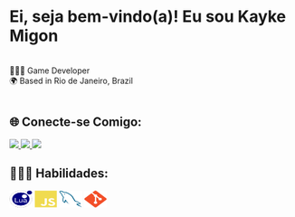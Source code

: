 # Ei, seja bem-vindo(a)! Eu sou Kayke Migon
<br>
👨🏻‍💻 Game Developer <br>
🌍 Based in Rio de Janeiro, Brazil<br><br>

## 🌐 Conecte-se Comigo:
 
  <a href="mailto:kaykerodrigomg@gmail.com">
    <img src="https://img.shields.io/badge/Gmail-333333?style=for-the-badge&logo=gmail&logoColor=red" />
  </a>
  <a href="https://linkedin.com/in/kayke-migon" target="_blank">
    <img src="https://img.shields.io/badge/LinkedIn-0077B5?style=for-the-badge&logo=linkedin&logoColor=white" target="_blank" />
  </a>
  <a href="https://kayke.vercel.app" target="_blank">
     <img src="https://img.shields.io/badge/Portfolio-FF5722?style=for-the-badge&logo=todoist&logoColor=white" target="_blank" />
  </a>

## 👨🏻‍💻 Habilidades:
<div style="display: inline_block">
  <img align="center" height="30" width="40" src="https://raw.githubusercontent.com/devicons/devicon/master/icons/lua/lua-original-wordmark.svg">
  <img align="center" height="30" width="40" src="https://raw.githubusercontent.com/devicons/devicon/master/icons/javascript/javascript-plain.svg">
  <img align="center" height="30" width="40" src="https://raw.githubusercontent.com/devicons/devicon/master/icons/mysql/mysql-plain.svg">
<!--   <img align="center" height="30" width="40" src="https://raw.githubusercontent.com/devicons/devicon/master/icons/java/java-original.svg"> -->
  <img align="center" height="30" width="40" src="https://raw.githubusercontent.com/devicons/devicon/master/icons/git/git-original.svg">
</div>
